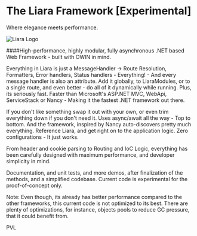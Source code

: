 The Liara Framework [Experimental]
==================================

Where elegance meets performance.

<img src="https://raw.github.com/prasannavl/liara/master/Logos/Header.png" alt="Liara Logo"/>

####High-performance, highly modular, fully asynchronous .NET based Web Framework - built with OWIN in mind.


Everything in Liara is just a MessageHandler -> Route Resolution, Formatters, Error handlers, Status handlers - Everything! - And every message handler is also an attribute. Add it globally, to LiaraModules, or to a single route, and even better - do all of it dynamically while running. Plus, its seriously fast. Faster than Microsoft's ASP.NET MVC, WebApi, ServiceStack or Nancy - Making it the fastest .NET framework out there.

If you don't like something swap it out with your own, or even trim everything down if you don't need it. Uses async/await all the way - Top to bottom. And the framework, inspired by Nancy auto-discovers pretty much everything. Reference Liara, and get right on to the application logic. Zero configurations - It just works.

From header and cookie parsing to Routing and IoC Logic, everything has been carefully designed with maximum performance, and developer simplicity in mind.

Documentation, and unit tests, and more demos, after finalization of the methods, and a simplified codebase. Current code is experimental for the proof-of-concept only.

Note: Even though, its already has better performance compared to the other frameworks, this current code is not optimized to its best. There are plenty of optimizations, for instance, objects pools to reduce GC pressure, that it could benefit from. 

PVL
